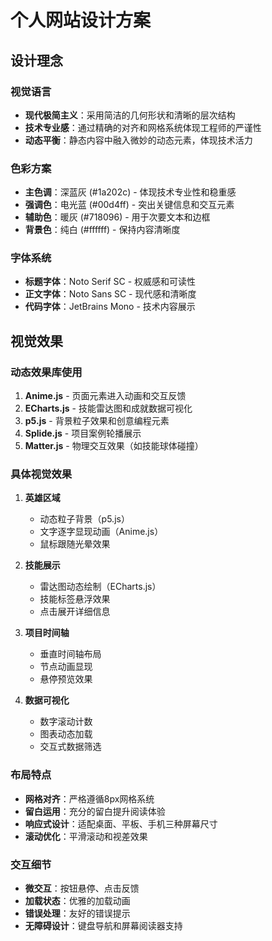 # 个人网站设计方案

## 设计理念

### 视觉语言
- **现代极简主义**：采用简洁的几何形状和清晰的层次结构
- **技术专业感**：通过精确的对齐和网格系统体现工程师的严谨性
- **动态平衡**：静态内容中融入微妙的动态元素，体现技术活力

### 色彩方案
- **主色调**：深蓝灰 (#1a202c) - 体现技术专业性和稳重感
- **强调色**：电光蓝 (#00d4ff) - 突出关键信息和交互元素
- **辅助色**：暖灰 (#718096) - 用于次要文本和边框
- **背景色**：纯白 (#ffffff) - 保持内容清晰度

### 字体系统
- **标题字体**：Noto Serif SC - 权威感和可读性
- **正文字体**：Noto Sans SC - 现代感和清晰度
- **代码字体**：JetBrains Mono - 技术内容展示

## 视觉效果

### 动态效果库使用
1. **Anime.js** - 页面元素进入动画和交互反馈
2. **ECharts.js** - 技能雷达图和成就数据可视化
3. **p5.js** - 背景粒子效果和创意编程元素
4. **Splide.js** - 项目案例轮播展示
5. **Matter.js** - 物理交互效果（如技能球体碰撞）

### 具体视觉效果
1. **英雄区域**
   - 动态粒子背景（p5.js）
   - 文字逐字显现动画（Anime.js）
   - 鼠标跟随光晕效果

2. **技能展示**
   - 雷达图动态绘制（ECharts.js）
   - 技能标签悬浮效果
   - 点击展开详细信息

3. **项目时间轴**
   - 垂直时间轴布局
   - 节点动画显现
   - 悬停预览效果

4. **数据可视化**
   - 数字滚动计数
   - 图表动态加载
   - 交互式数据筛选

### 布局特点
- **网格对齐**：严格遵循8px网格系统
- **留白运用**：充分的留白提升阅读体验
- **响应式设计**：适配桌面、平板、手机三种屏幕尺寸
- **滚动优化**：平滑滚动和视差效果

### 交互细节
- **微交互**：按钮悬停、点击反馈
- **加载状态**：优雅的加载动画
- **错误处理**：友好的错误提示
- **无障碍设计**：键盘导航和屏幕阅读器支持